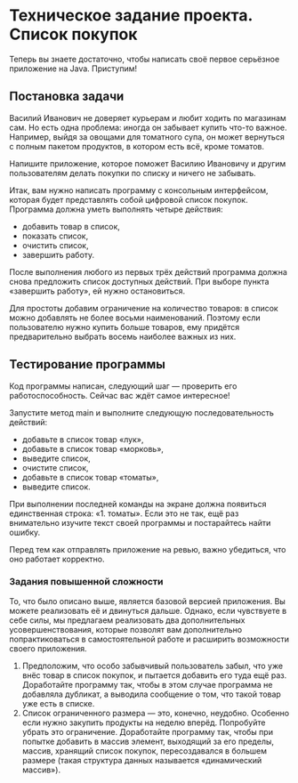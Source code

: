 <h1>Техническое задание проекта. Список покупок</h1>

Теперь вы знаете достаточно, чтобы написать своё первое серьёзное приложение на Java. Приступим!

<h2>Постановка задачи</h2>

Василий Иванович не доверяет курьерам и любит ходить по магазинам сам. Но есть одна проблема: иногда он забывает купить что-то важное. Например, выйдя за овощами для томатного супа, он может вернуться с полным пакетом продуктов, в котором есть всё, кроме томатов.

Напишите приложение, которое поможет Василию Ивановичу и другим пользователям делать покупки по списку и ничего не забывать.

Итак, вам нужно написать программу с консольным интерфейсом, которая будет представлять собой цифровой список покупок. Программа должна уметь выполнять четыре действия:

- добавить товар в список,
- показать список,
- очистить список,
- завершить работу.

После выполнения любого из первых трёх действий программа должна снова предложить список доступных действий. При выборе пункта «завершить работу», ей нужно остановиться.

Для простоты добавим ограничение на количество товаров: в список можно добавлять не более восьми наименований. Поэтому если пользователю нужно купить больше товаров, ему придётся предварительно выбрать восемь наиболее важных из них.

<h2>Тестирование программы</h2> 

Код программы написан, следующий шаг — проверить его работоспособность. Сейчас вас ждёт самое интересное!

Запустите метод main и выполните следующую последовательность действий:

- добавьте в список товар «лук»,
- добавьте в список товар «морковь»,
- выведите список,
- очистите список,
- добавьте в список товар «томаты»,
- выведите список.

При выполнении последней команды на экране должна появиться единственная строка: «1. томаты». Если это не так, ещё раз внимательно изучите текст своей программы и постарайтесь найти ошибку.

Перед тем как отправлять приложение на ревью, важно убедиться, что оно работает корректно.

<h3>Задания повышенной сложности</h3>

То, что было описано выше, является базовой версией приложения. Вы можете реализовать её и двинуться дальше. Однако, если чувствуете в себе силы, мы предлагаем реализовать два дополнительных усовершенствования, которые позволят вам дополнительно попрактиковаться в самостоятельной работе и расширить возможности своего приложения.

1. Предположим, что особо забывчивый пользователь забыл, что уже внёс товар в список покупок, и пытается добавить его туда ещё раз. Доработайте программу так, чтобы в этом случае программа не добавляла дубликат, а выводила сообщение о том, что такой товар уже есть в списке.
2. Список ограниченного размера — это, конечно, неудобно. Особенно если нужно закупить продукты на неделю вперёд. Попробуйте убрать это ограничение. Доработайте программу так, чтобы при попытке добавить в массив элемент, выходящий за его пределы, массив, хранящий список покупок, пересоздавался в большем размере (такая структура данных называется «динамический массив»).
